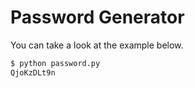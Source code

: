 # Password Generator

You can take a look at the example below.

```bash
$ python password.py
QjoKzDLt9n
```
